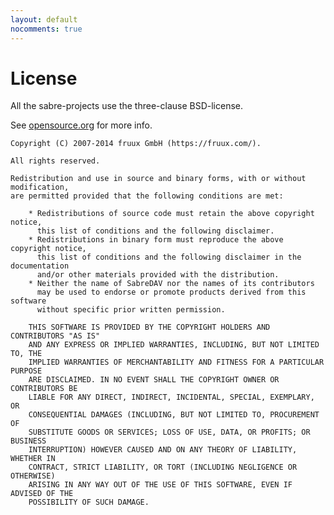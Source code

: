 ```yaml
---
layout: default
nocomments: true
---
```


License
=======

All the sabre-projects use the three-clause BSD-license.

See [opensource.org][1] for more info.


    Copyright (C) 2007-2014 fruux GmbH (https://fruux.com/).

    All rights reserved.

    Redistribution and use in source and binary forms, with or without modification,
    are permitted provided that the following conditions are met:

        * Redistributions of source code must retain the above copyright notice,
          this list of conditions and the following disclaimer.
        * Redistributions in binary form must reproduce the above copyright notice,
          this list of conditions and the following disclaimer in the documentation
          and/or other materials provided with the distribution.
        * Neither the name of SabreDAV nor the names of its contributors
          may be used to endorse or promote products derived from this software
          without specific prior written permission.

        THIS SOFTWARE IS PROVIDED BY THE COPYRIGHT HOLDERS AND CONTRIBUTORS "AS IS"
        AND ANY EXPRESS OR IMPLIED WARRANTIES, INCLUDING, BUT NOT LIMITED TO, THE
        IMPLIED WARRANTIES OF MERCHANTABILITY AND FITNESS FOR A PARTICULAR PURPOSE
        ARE DISCLAIMED. IN NO EVENT SHALL THE COPYRIGHT OWNER OR CONTRIBUTORS BE
        LIABLE FOR ANY DIRECT, INDIRECT, INCIDENTAL, SPECIAL, EXEMPLARY, OR
        CONSEQUENTIAL DAMAGES (INCLUDING, BUT NOT LIMITED TO, PROCUREMENT OF
        SUBSTITUTE GOODS OR SERVICES; LOSS OF USE, DATA, OR PROFITS; OR BUSINESS
        INTERRUPTION) HOWEVER CAUSED AND ON ANY THEORY OF LIABILITY, WHETHER IN
        CONTRACT, STRICT LIABILITY, OR TORT (INCLUDING NEGLIGENCE OR OTHERWISE)
        ARISING IN ANY WAY OUT OF THE USE OF THIS SOFTWARE, EVEN IF ADVISED OF THE
        POSSIBILITY OF SUCH DAMAGE.


[1]: http://opensource.org/licenses/BSD-3-Clause
